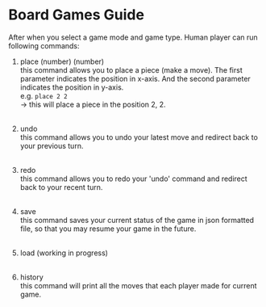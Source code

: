 # Board Games Guide

After when you select a game mode and game type. Human player can run following commands:

1. place (number) (number) <br />
this command allows you to place a piece (make a move).
The first parameter indicates the position in x-axis.
And the second parameter indicates the position in y-axis.<br />
e.g. `place 2 2`<br />
-> this will place a piece in the position 2, 2.<br /><br />

2. undo<br />
this command allows you to undo your latest move and redirect back to your previous turn.<br /><br />

3. redo<br />
this command allows you to redo your 'undo' command and redirect back to your recent turn.<br /><br />

4. save<br />
this command saves your current status of the game in json formatted file, so that you may resume your game in the future.<br /><br />

5. load (working in progress)<br /><br />

6. history<br />
this command will print all the moves that each player made for current game.<br /><br />
